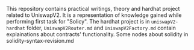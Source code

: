 This repository contains practical writings, theory and hardhat project related to UniswapV2. It is a representation of knowledge gained while performing first task for "Solicy".
The hardhat project is in `uniswapV2-hardhat` folder, `UniswapV2Router.md` and `UniswapV2Factory.md` contain explainations about contracts' functionality. 
Some nodes about solidity in solidity-syntax-revision.md

